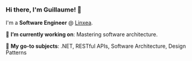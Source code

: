 ### Hi there, I'm Guillaume! 👋

I'm a **Software Engineer** @ [Linxea](https://www.linxea.com).

🎯 **I’m currently working on**: Mastering software architecture.

🚀 **My go-to subjects**: .NET, RESTful APIs, Software Architecture, Design Patterns
